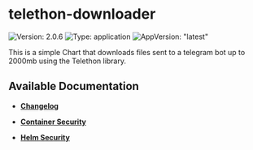 # telethon-downloader

![Version: 2.0.6](https://img.shields.io/badge/Version-2.0.6-informational?style=flat-square) ![Type: application](https://img.shields.io/badge/Type-application-informational?style=flat-square) ![AppVersion: "latest"](https://img.shields.io/badge/AppVersion-"latest"-informational?style=flat-square)

This is a simple Chart that downloads files sent to a telegram bot up to 2000mb using the Telethon library.

## Available Documentation

- [**Changelog**](CHANGELOG)

- [**Container Security**](container-security)

- [**Helm Security**](helm-security)

